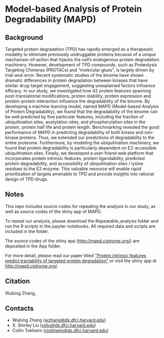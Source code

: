 # Model-based Analysis of Protein Degradability (MAPD) 

## Background

Targeted protein degradation (TPD) has rapidly emerged as a therapeutic modality to eliminate previously undruggable proteins because of a unique mechanism-of-action that hijacks the cell’s endogenous protein degradation machinery. However, development of TPD compounds, such as Proteolysis Targeting Chimeras (PROTACs) and “molecular glues”, is largely driven by trial-and-error. Recent systematic studies of the kinome have shown dramatic differences in protein degradation between kinases that have similar drug-target engagement, suggesting unexplained factors influence efficacy. In our study, we investigated how 42 protein features spanning post-translational modifications, protein stability, protein expression and protein-protein interaction influence the degradability of the kinome. By developing a machine learning model, named MAPD (Model-based Analysis of Protein Degradability), we found that the degradability of the kinome can be well predicted by five particular features, including the fraction of ubiquitination sites, acetylation sites, and phosphorylation sites in the protein, protein half life and protein length. Benchmarking revealed the good performance of MAPD in predicting degradability of both kinase and non-kinase proteins. Thus, we extended our predictions of degradability to the entire proteome. Furthermore, by modeling the ubiquitination machinery, we found that protein degradability is particularly dependent on E2-accessible ubiquitination sites. Finally, we developed a user-friend web platform that incorporates protein intrinsic features, protein ligandability, predicted protein degradability, and accessibility of ubiquitination sites / lysine residues to the E2 enzyme. This valuable resource will enable rapid prioritization of targets amenable to TPD and provide insights into rational design of TPD drugs.  


## Notes
This repo includes source codes for repeating the analysis in our study, as well as source codes of the shiny app of MAPD.

To repeat our analysis, please download the Repeatable_analysis folder and run the R scripts in the jupyter notebooks. All required data and scripts are included in the folder. 

The source codes of the shiny app (http://mapd.cistrome.org/) are deposited in the App folder.

For more detail, please read our paper titled ["Protein intrinsic features predict tractability of targeted protein degradation"](https://cancerdiscovery.aacrjournals.org/content/early/2021/02/15/2159-8290.CD-20-0812) or visit the shiny app at http://mapd.cistrome.org/.

## Citation

Wubing Zhang, 

## Contacts
* Wubing Zhang (wzhang@ds.dfci.harvard.edu)
* X. Shirley Liu (xsliu@ds.dfci.harvard.edu)
* Collin Tokheim (ctokheim@ds.dfci.harvard.edu)
